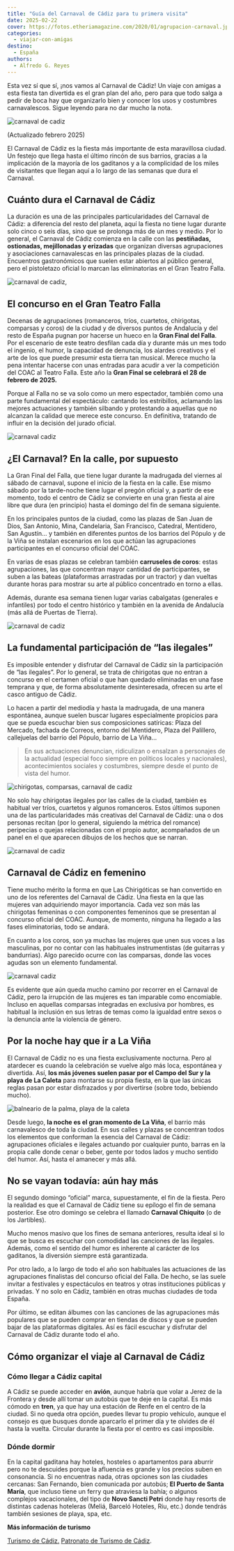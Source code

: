 ```yaml
---
title: "Guía del Carnaval de Cádiz para tu primera visita"
date: 2025-02-22
cover: https://fotos.etheriamagazine.com/2020/01/agrupacion-carnaval.jpg
categories: 
  - viajar-con-amigas
destino: 
  - España
authors: 
  - Alfredo G. Reyes
---
```


Esta vez sí que sí, ¡nos vamos al Carnaval de Cádiz! Un viaje con amigas a esta fiesta 
tan divertida es el gran plan del año, pero para que todo salga a pedir de boca hay que 
organizarlo bien y conocer los usos y costumbres carnavalescos. Sigue leyendo para no 
dar mucho la nota. 

![carnaval de cadiz](https://fotos.etheriamagazine.com/2020/01/agrupacion-carnaval.jpg "Carnaval de Cádiz. © Ayto. Cádiz")

(Actualizado febrero 2025) 

El Carnaval de Cádiz es la fiesta más importante de esta maravillosa ciudad. Un festejo 
que llega hasta el último rincón de sus barrios, gracias a la implicación de la mayoría 
de los gaditanos y a la complicidad de los miles de visitantes que llegan aquí a lo 
largo de las semanas que dura el Carnaval. 

## Cuánto dura el Carnaval de Cádiz

La duración es una de las principales particularidades del Carnaval de Cádiz: a 
diferencia del resto del planeta, aquí la fiesta no tiene lugar durante solo cinco o 
seis días, sino que se prolonga más de un mes y medio. Por lo general, el Carnaval de 
Cádiz comienza en la calle con las **pestiñadas, ostionadas, mejillonadas y erizadas** 
que organizan diversas agrupaciones y asociaciones carnavalescas en las principales 
plazas de la ciudad. Encuentros gastronómicos que suelen estar abiertos al público 
general, pero el pistoletazo oficial lo marcan las eliminatorias en el Gran Teatro 
Falla. 

![carnaval de cadiz,](https://fotos.etheriamagazine.com/2020/01/Carnaval-Cadiz-6.jpg "Carnaval de Cádiz. ©P.T.Cádiz")

## El concurso en el Gran Teatro Falla

Decenas de agrupaciones (romanceros, tríos, cuartetos, chirigotas, comparsas y coros) de 
la ciudad y de diversos puntos de Andalucía y del resto de España pugnan por hacerse un 
hueco en la **Gran Final del Falla**. Por el escenario de este teatro desfilan cada día 
y durante más un mes todo el ingenio, el humor, la capacidad de denuncia, los alardes 
creativos y el arte de los que puede presumir esta tierra tan musical. Merece mucho la 
pena intentar hacerse con unas entradas para acudir a ver la competición del COAC al 
Teatro Falla. Este año la **Gran Final se celebrará el 28 de febrero de 2025.** 

Porque al Falla no se va solo como un mero espectador, también como una parte 
fundamental del espectáculo: cantando los estribillos, aclamando las mejores actuaciones 
y también silbando y protestando a aquellas que no alcanzan la calidad que merece este 
concurso. En definitiva, tratando de influir en la decisión del jurado oficial. 

![carnaval cadiz](https://fotos.etheriamagazine.com/2020/01/carnaval-calle.jpg "El Carnaval de Cádiz se vive en la calle. © Ayto. Cádiz")

## ¿El Carnaval? En la calle, por supuesto

La Gran Final del Falla, que tiene lugar durante la madrugada del viernes al sábado de 
carnaval, supone el inicio de la fiesta en la calle. Ese mismo sábado por la tarde-noche 
tiene lugar el pregón oficial y, a partir de ese momento, todo el centro de Cádiz se 
convierte en una gran fiesta al aire libre que dura (en principio) hasta el domingo del 
fin de semana siguiente. 

En los principales puntos de la ciudad, como las plazas de San Juan de Dios, San 
Antonio, Mina, Candelaria, San Francisco, Catedral, Mentidero, San Agustín… y también en 
diferentes puntos de los barrios del Pópulo y de la Viña se instalan escenarios en los 
que actúan las agrupaciones participantes en el concurso oficial del COAC. 

En varias de esas plazas se celebran también **carruseles de coros**: estas 
agrupaciones, las que concentran mayor cantidad de participantes, se suben a las bateas 
(plataformas arrastradas por un tractor) y dan vueltas durante horas para mostrar su 
arte al público concentrado en torno a ellas. 

Además, durante esa semana tienen lugar varias cabalgatas (generales e infantiles) por 
todo el centro histórico y también en la avenida de Andalucía (más allá de Puertas de 
Tierra). 

![carnaval de cadiz](https://fotos.etheriamagazine.com/2020/01/Carnaval-Cadiz-5.jpg "Carnaval de Cádiz. © P.T. Cádiz")

## La fundamental participación de “las ilegales”

Es imposible entender y disfrutar del Carnaval de Cádiz sin la participación de “las 
ilegales”. Por lo general, se trata de chirigotas que no entran a concurso en el 
certamen oficial o que han quedado eliminadas en una fase temprana y que, de forma 
absolutamente desinteresada, ofrecen su arte el casco antiguo de Cádiz. 

Lo hacen a partir del mediodía y hasta la madrugada, de una manera espontánea, aunque 
suelen buscar lugares especialmente propicios para que se pueda escuchar bien sus 
composiciones satíricas: Plaza del Mercado, fachada de Correos, entorno del Mentidero, 
Plaza del Palillero, callejuelas del barrio del Pópulo, barrio de La Viña… 

> En sus actuaciones denuncian, ridiculizan o ensalzan a personajes de la actualidad 
> (especial foco siempre en políticos locales y nacionales), acontecimientos sociales y 
> costumbres, siempre desde el punto de vista del humor. 

![chirigotas, comparsas, carnaval de cadiz](https://fotos.etheriamagazine.com/2020/01/carnaval-cadiz-2.jpg "Las letras de las agrupaciones se caracterizan por la crítica y el humor.")

No solo hay chirigotas ilegales por las calles de la ciudad, también es habitual ver 
tríos, cuartetos y algunos romanceros. Estos últimos suponen una de las particularidades 
más creativas del Carnaval de Cádiz: una o dos personas recitan (por lo general, 
siguiendo la métrica del romance) peripecias o quejas relacionadas con el propio autor, 
acompañados de un panel en el que aparecen dibujos de los hechos que se narran. 

![carnaval de cadiz](https://fotos.etheriamagazine.com/2020/01/Carnaval-cadiz-1.jpg "El concurso de agrupaciones es una parte fundamental del Carnaval de Cádiz. ©P.T.Cádiz")

## Carnaval de Cádiz en femenino

Tiene mucho mérito la forma en que Las Chirigóticas se han convertido en uno de los 
referentes del Carnaval de Cádiz. Una fiesta en la que las mujeres van adquiriendo mayor 
importancia. Cada vez son más las chirigotas femeninas o con componentes femeninos que 
se presentan al concurso oficial del COAC. Aunque, de momento, ninguna ha llegado a las 
fases eliminatorias, todo se andará. 

En cuanto a los coros, son ya muchas las mujeres que unen sus voces a las masculinas, 
por no contar con las habituales instrumentistas (de guitarras y bandurrias). Algo 
parecido ocurre con las comparsas, donde las voces agudas son un elemento fundamental. 

![carnaval cadiz](https://fotos.etheriamagazine.com/2020/01/carnaval-lunes.jpg "Las risas están aseguradas en el Carnaval de Cádiz. © Ayto. Cádiz")

Es evidente que aún queda mucho camino por recorrer en el Carnaval de Cádiz, pero la 
irrupción de las mujeres es tan imparable como encomiable. Incluso en aquellas comparsas 
integradas en exclusiva por hombres, es habitual la inclusión en sus letras de temas 
como la igualdad entre sexos o la denuncia ante la violencia de género. 

## Por la noche hay que ir a La Viña

El Carnaval de Cádiz no es una fiesta exclusivamente nocturna. Pero al atardecer es 
cuando la celebración se vuelve algo más loca, espontánea y divertida. Así, **los más 
jóvenes suelen pasar por el Campo del Sur y la playa de La Caleta** para montarse su 
propia fiesta, en la que las únicas reglas pasan por estar disfrazados y por divertirse 
(sobre todo, bebiendo mucho). 

![balneario de la palma, playa de la caleta](https://fotos.etheriamagazine.com/2020/01/Balneario-La-Palma-noche.jpg "Antiguo balneario de la Palma, en la playa de la Caleta, de noche. © Ayto. de Cádiz")

Desde luego, **la noche es el gran momento de La Viña**, el barrio más carnavalesco de 
toda la ciudad. En sus calles y plazas se concentran todos los elementos que conforman 
la esencia del Carnaval de Cádiz: agrupaciones oficiales e ilegales actuando por 
cualquier punto, barras en la propia calle donde cenar o beber, gente por todos lados y 
mucho sentido del humor. Así, hasta el amanecer y más allá. 

## No se vayan todavía: aún hay más

El segundo domingo “oficial” marca, supuestamente, el fin de la fiesta. Pero la realidad 
es que el Carnaval de Cádiz tiene su epílogo el fin de semana posterior. Ese otro 
domingo se celebra el llamado **Carnaval Chiquito** (o de los Jartibles). 

Mucho menos masivo que los fines de semana anteriores, resulta ideal si lo que se busca 
es escuchar con comodidad las canciones de las ilegales. Además, como el sentido del 
humor es inherente al carácter de los gaditanos, la diversión siempre está garantizada. 

Por otro lado, a lo largo de todo el año son habituales las actuaciones de las 
agrupaciones finalistas del concurso oficial del Falla. De hecho, se las suele invitar a 
festivales y espectáculos en teatros y otras instituciones públicas y privadas. Y no 
solo en Cádiz, también en otras muchas ciudades de toda España. 

Por último, se editan álbumes con las canciones de las agrupaciones más populares que se 
pueden comprar en tiendas de discos y que se pueden bajar de las plataformas digitales. 
Así es fácil escuchar y disfrutar del Carnaval de Cádiz durante todo el año. 

## Cómo organizar el viaje al Carnaval de Cádiz

### Cómo llegar a Cádiz capital

A Cádiz se puede acceder en **avión**, aunque habría que volar a Jerez de la Frontera y 
desde allí tomar un autobús que te deje en la capital. Es más cómodo en **tren**, ya que 
hay una estación de Renfe en el centro de la ciudad. Si no queda otra opción, puedes 
llevar tu propio vehículo, aunque el consejo es que busques donde aparcarlo el primer 
día y te olvides de él hasta la vuelta. Circular durante la fiesta por el centro es casi 
imposible. 

### Dónde dormir

En la capital gaditana hay hoteles, hosteles o apartamentos para aburrir pero no te 
descuides porque la afluencia es grande y los precios suben en consonancia. Si no 
encuentras nada, otras opciones son las ciudades cercanas: San Fernando, bien comunicada 
por autobús; **El Puerto de Santa María**, que incluso tiene un ferry que atraviesa la 
bahía; o algunos complejos vacacionales, del tipo de **Novo Sancti Petri** donde hay 
resorts de distintas cadenas hoteleras (Meliá, Barceló Hoteles, Riu, etc.) donde tendrás 
también sesiones de playa, spa, etc. 

**Más información de turismo** 

[Turismo de Cádiz.](https://turismo.cadiz.es/es/cultura/carnaval-de-c%C3%A1diz) 
[Patronato de Turismo de Cádiz](https://www.cadizturismo.com/es).
